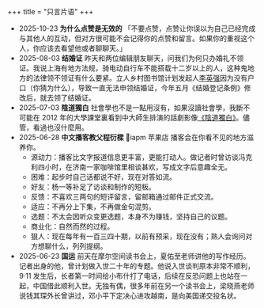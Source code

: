 +++
title = "只言片语"
+++

- 2025-10-23 **为什么点赞是无效的** 「不要点赞，点赞让你误以为自己已经完成与其他人的互动，但对方很可能不会记得你的点赞和留言。如果你的重视这个人，你应该去看望他或者聊聊天。」
- 2025-08-03 **结婚证** 昨天和两位编辑朋友聊天，问我们为何只办婚礼不领证。我说上海有地方法规，骑电动自行车不能搭载十二岁以上的人，这种鬼地方的法律领不领证有什么要紧。立人乡村图书馆计划发起人[李英强](https://baike.baidu.com/item/%E6%9D%8E%E8%8B%B1%E5%BC%BA/7600154)因为没有户口（你猜为什么），导致一直无法申领结婚证，今年五月《结婚登记条例》修改后，就去领了结婚证。
- 2025-07-03 **陰道獨白** 社會學也不是一點用沒有，如果沒讀社會學，我斷不可能在 2012 年的大學課堂裏看到中大師生排演的話劇影像[《陰道獨白》](https://neodb.social/performance/66XSzWSjmNojk2IuSj0e8y)。儘管，看過也沒什麼用。
- 2025-06-28 **中文播客教父程衍樑** 📍iapm 苹果店 播客会在你看不见的地方滋养你。
  - 源动力：播客比文字报道信息更丰富，更能打动人。做记者时曾访谈冯克利四小时，在济南一家咖啡馆里相谈甚欢，写成文字后意趣全无。
  - 困难：起步时自己话都说不好，现在对答如流。
  - 好友：杨一等补足了访谈和制作的短板。
  - 反馈：不喜欢三两句的短评留言，留邮箱通过邮件正式交流。
  - 适应：不再分上下集，不再做金句混剪。
  - 选题：不太会因听众变更选题，本身不为赚钱，坚持自己的议题。
  - 商业化：自然而然的过程。
  - 狠人：现在每年有一百三四十期，以前有预采，现在没有；熟人会询问对方想聊什么，列列提纲。
- 2025-06-23 **国运** 前天在摩尔空间读书会上，夏佑至老师讲他的写作经历。记者出身的他，曾计划做入世二十年的专题。他说入世谈判原本非常不顺利，9·11 发生后，长者第一时间给小布什打了电话，后续在反恐问题上也站在一起，中国借此顺利入世。无独有偶，很多年前在另一个读书会上，梁晓燕老师说钱其琛外长曾讲过，邓小平下定决心进攻越南，是向美国递交投名状。
